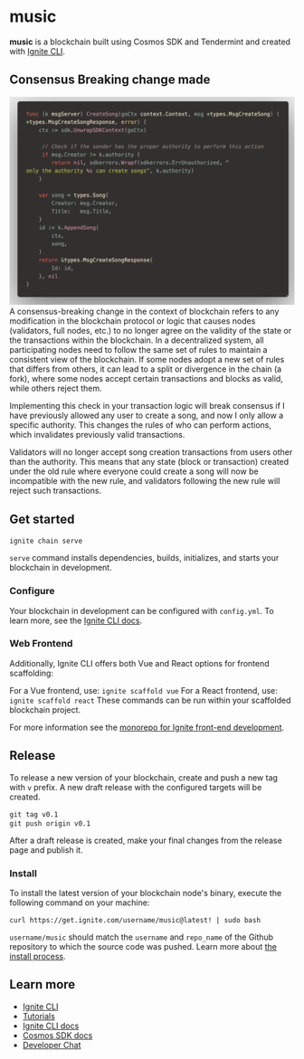# music

**music** is a blockchain built using Cosmos SDK and Tendermint and created with [Ignite CLI](https://ignite.com/cli).

## Consensus Breaking change made

![Screenshot](./docs/consensus-breaking-change.png)
A consensus-breaking change in the context of blockchain refers to any modification in the blockchain protocol or logic that causes nodes (validators, full nodes, etc.) to no longer agree on the validity of the state or the transactions within the blockchain. In a decentralized system, all participating nodes need to follow the same set of rules to maintain a consistent view of the blockchain. If some nodes adopt a new set of rules that differs from others, it can lead to a split or divergence in the chain (a fork), where some nodes accept certain transactions and blocks as valid, while others reject them.

Implementing this check in your transaction logic will break consensus if I have previously allowed any user to create a song, and now I only allow a specific authority. This changes the rules of who can perform actions, which invalidates previously valid transactions.

Validators will no longer accept song creation transactions from users other than the authority. This means that any state (block or transaction) created under the old rule where everyone could create a song will now be incompatible with the new rule, and validators following the new rule will reject such transactions.

## Get started

```
ignite chain serve
```

`serve` command installs dependencies, builds, initializes, and starts your blockchain in development.

### Configure

Your blockchain in development can be configured with `config.yml`. To learn more, see the [Ignite CLI docs](https://docs.ignite.com).

### Web Frontend

Additionally, Ignite CLI offers both Vue and React options for frontend scaffolding:

For a Vue frontend, use: `ignite scaffold vue`
For a React frontend, use: `ignite scaffold react`
These commands can be run within your scaffolded blockchain project.

For more information see the [monorepo for Ignite front-end development](https://github.com/ignite/web).

## Release

To release a new version of your blockchain, create and push a new tag with `v` prefix. A new draft release with the configured targets will be created.

```
git tag v0.1
git push origin v0.1
```

After a draft release is created, make your final changes from the release page and publish it.

### Install

To install the latest version of your blockchain node's binary, execute the following command on your machine:

```
curl https://get.ignite.com/username/music@latest! | sudo bash
```

`username/music` should match the `username` and `repo_name` of the Github repository to which the source code was pushed. Learn more about [the install process](https://github.com/allinbits/starport-installer).

## Learn more

- [Ignite CLI](https://ignite.com/cli)
- [Tutorials](https://docs.ignite.com/guide)
- [Ignite CLI docs](https://docs.ignite.com)
- [Cosmos SDK docs](https://docs.cosmos.network)
- [Developer Chat](https://discord.gg/ignite)
